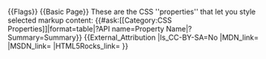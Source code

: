 {{Flags}}
{{Basic Page}}
These are the CSS ''properties'' that let you style selected markup content:
{{#ask:[[Category:CSS Properties]]|format=table|?API name=Property Name|?Summary=Summary}}
{{External_Attribution
|Is_CC-BY-SA=No
|MDN_link=
|MSDN_link=
|HTML5Rocks_link=
}}